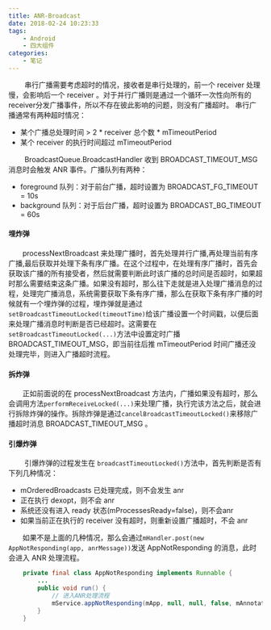 ```yaml
---
title: ANR-Broadcast
date: 2018-02-24 10:23:33
tags:
    - Android
    - 四大组件
categories:
    - 笔记
---
```


&emsp;&emsp; 串行广播需要考虑超时的情况，接收者是串行处理的，前一个 receiver 处理慢，会影响后一个 receiver 。对于并行广播则是通过一个循环一次性向所有的receiver分发广播事件，所以不存在彼此影响的问题，则没有广播超时。
串行广播通常有两种超时情况：

* 某个广播总处理时间 > 2 * receiver 总个数 * mTimeoutPeriod
* 某个 receiver 的执行时间超过 mTimeoutPeriod

&emsp;&emsp; BroadcastQueue.BroadcastHandler 收到 BROADCAST_TIMEOUT_MSG 消息时会触发 ANR 事件。广播队列有两种：

* foreground 队列：对于前台广播，超时设置为 BROADCAST_FG_TIMEOUT = 10s
* background 队列：对于后台广播，超时设置为 BROADCAST_BG_TIMEOUT = 60s

#### 埋炸弹
&emsp;&emsp;processNextBroadcast 来处理广播时，首先处理并行广播,再处理当前有序广播,最后获取并处理下条有序广播。在这个过程中，在处理有序广播时，首先会获取该广播的所有接受者，然后就需要判断此时该广播的总时间是否超时，如果超时那么需要结束这条广播。如果没有超时，那么往下走就是进入处理广播消息的过程，处理完广播消息，系统需要获取下条有序广播，那么在获取下条有序广播的时候就有一个埋炸弹的过程，埋炸弹就是通过`setBroadcastTimeoutLocked(timeoutTime)`给该广播设置一个时间戳，以便后面来处理广播消息时判断是否已经超时。这需要在`setBroadcastTimeoutLocked(...)`方法中设置定时广播 BROADCAST_TIMEOUT_MSG，即当前往后推 mTimeoutPeriod 时间广播还没处理完毕，则进入广播超时流程。

#### 拆炸弹
&emsp;&emsp;正如前面说的在 processNextBroadcast 方法内，广播如果没有超时，那么会调用方法`performReceiveLocked(...)`来处理广播，执行完该方法之后，就会进行拆除炸弹的操作。拆除炸弹是通过`cancelBroadcastTimeoutLocked()`来移除广播超时消息 BROADCAST_TIMEOUT_MSG 。

#### 引爆炸弹
&emsp;&emsp; 引爆炸弹的过程发生在 `broadcastTimeoutLocked()`方法中，首先判断是否有下列几种情况：

* mOrderedBroadcasts 已处理完成，则不会发生 anr
* 正在执行 dexopt，则不会 anr
* 系统还没有进入 ready 状态(mProcessesReady=false)，则不会anr
* 如果当前正在执行的 receiver 没有超时，则重新设置广播超时，不会 anr

&emsp;&emsp;如果不是上面的几种情况，那么会通过`mHandler.post(new AppNotResponding(app, anrMessage))`发送 AppNotResponding 的消息，此时会进入 ANR 处理流程。
```java
    private final class AppNotResponding implements Runnable {
        ...
        public void run() {
            // 进入ANR处理流程
            mService.appNotResponding(mApp, null, null, false, mAnnotation);
        }
    }
```
